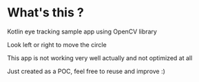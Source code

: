 # What's this ?

Kotlin eye tracking sample app using OpenCV library

Look left or right to move the circle

This app is not working very well actually and not optimized at all

Just created as a POC, feel free to reuse and improve :)
